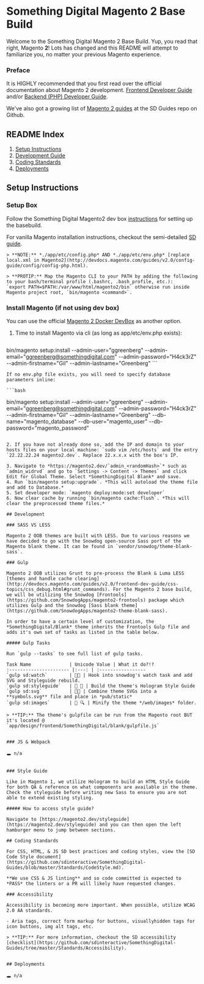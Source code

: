 # Something Digital Magento 2 Base Build

Welcome to the Something Digital Magento 2 Base Build. Yup, you read that right, Magento **2**! Lots has changed and this README will attempt to familiarize you, no matter your previous Magento experience.

### Preface

It is HIGHLY recommended that you first read over the official documentation about Magento 2 development. [Frontend Developer Guide](http://devdocs.magento.com/guides/v2.1/frontend-dev-guide/bk-frontend-dev-guide.html) and/or [Backend (PHP) Developer Guide](http://devdocs.magento.com/guides/v2.1/extension-dev-guide/bk-extension-dev-guide.html).

We've also got a growing list of [Magento 2 guides](https://github.com/sdinteractive/SomethingDigital-Guides/tree/master/Workflows/Magento2) at the SD Guides repo on Github.

## README Index
1. [Setup Instructions](#setup-instructions)
2. [Development Guide](#development-guide)
3. [Coding Standards](#coding-standards)
4. [Deployments](#deployments)

## Setup Instructions

### Setup Box
Follow the Something Digital Magento2 dev box [instructions](https://github.com/sdinteractive/Operations-Development/tree/master/boxes/Magento-BaseBuild2) for setting up the basebuild.

For vanilla Magento installation instructions, checkout the semi-detailed [SD guide](https://github.com/sdinteractive/SomethingDigital-Guides/tree/master/Workflows/Magento2/Installation.md).

	> **NOTE:** *./app/etc/config.php* AND *./app/etc/env.php* [replace local.xml in Magento2](http://devdocs.magento.com/guides/v2.0/config-guide/config/config-php.html).

	> **PROTIP:** Map the Magento CLI to your PATH by adding the following to your bash/terminal profile (.bashrc, .bash_profile, etc.):
	`export PATH=$PATH:/var/www/html/magento2/bin` otherwise run inside Magento project root, `bin/magento <command>`.

### Install Magento (if not using dev box)

You can use the official [Magento 2 Docker DevBox](http://devdocs.magento.com/guides/v2.1/install-gde/docker/docker-over.html) as another option.

1. Time to install Magento via cli (as long as app/etc/env.php exists):

	```bash
bin/magento setup:install --admin-user="ggreenberg" --admin-email="ggreenberg@somethingdigital.com" --admin-password="H4ck3rZ" --admin-firstname="Gil" --admin-lastname="Greenberg"
	```

	If no env.php file exists, you will need to specify database parameters inline:

	```bash
bin/magento setup:install --admin-user="ggreenberg" --admin-email="ggreenberg@somethingdigital.com" --admin-password="H4ck3rZ" --admin-firstname="Gil" --admin-lastname="Greenberg" --db-name="magento_database" --db-user="magento_user" --db-password="magento_password"
```

2. If you have not already done so, add the IP and domain to your hosts files on your local machine: `sudo vim /etc/hosts` and the entry `22.22.22.24 magento2.dev`. Replace 22.x.x.x with the box's IP.

3. Navigate to *https://magento2.dev/`admin_<randomHash>`* such as `admin_widrvd` and go to `Settings -> Content -> Themes` and click Edit for Global Theme. Select *SomethingDigital Blank* and save.
4. Run `bin/magento setup:upgrade`. *This will autoload the theme file and add to Database.*
5. Set developer mode: `magento deploy:mode:set developer`
6. Now clear cache by running `bin/magento cache:flush`. *This will clear the preprocessed theme files.*

## Development

### SASS VS LESS

Magento 2 OOB themes are built with LESS. Due to various reasons we have decided to go with the Snowdog open-source Sass port of the Magento blank theme. It can be found in `vendor/snowdog/theme-blank-sass`.

### Gulp

Magento 2 OOB utilizes Grunt to pre-process the Blank & Luma LESS [themes and handle cache clearing](http://devdocs.magento.com/guides/v2.0/frontend-dev-guide/css-topics/css_debug.html#grunt_commands). For the Magento 2 base build, we will be utilizing the Snowdog [Frontools](https://github.com/SnowdogApps/magento2-frontools) package which utilizes Gulp and the Snowdog [Sass blank theme](https://github.com/SnowdogApps/magento2-theme-blank-sass).

In order to have a certain level of customization, the *SomethingDigital/Blank* theme inherits the Frontools Gulp file and adds it's own set of tasks as listed in the table below.

##### Gulp Tasks

Run `gulp --tasks` to see full list of gulp tasks.

Task Name              | Unicode Value | What it do?!?
:---------------------- |:---: | :-----------------
`gulp sd:watch`        | 👀👀 | Hook into snowdog's watch task and add SVG and Styleguide rebuild.
`gulp sd:styleguide`   | 🎨 📓 | Build the theme's Hologram Style Guide
`gulp sd:svg`          | 🎏🆒 | Combine theme SVGs into a **symbols.svg** file and place in *pub/static*
`gulp sd:images`       | 📸 🔍 | Minify the theme */web/images* folder.

> **TIP:** The theme's gulpfile can be run from the Magento root BUT it's located @ `app/design/frontend/SomethingDigital/blank/gulpfile.js`


### JS & Webpack

🕳 n/a


### Style Guide

Like in Magento 1, we utilize Hologram to build an HTML Style Guide for both QA & reference on what components are available in the theme. Check the styleguide before writing new Sass to ensure you are not able to extend existing styling.

##### How to access style guide?

Navigate to [https://magento2.dev/styleguide](https://magento2.dev/styleguide) and you can then open the left hamburger menu to jump between sections.

## Coding Standards

For CSS, HTML, & JS SD best practices and coding styles, view the [SD Code Style document](https://github.com/sdinteractive/SomethingDigital-Guides/blob/master/Standards/CodeStyle.md).

**We use CSS & JS linting** and so code committed is expected to *PASS* the linters or a PR will likely have requested changes.

### Accessibility

Accessibility is becoming more important. When possible, utilize WCAG 2.0 AA standards.

- Aria tags, correct form markup for buttons, visuallyhidden tags for icon buttons, img alt tags, etc.

> **TIP:** For more information, checkout the SD accessibility [checklist](https://github.com/sdinteractive/SomethingDigital-Guides/tree/master/Standards/Accessibility).


## Deployments

🕳 n/a
